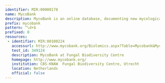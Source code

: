 ```yaml
---
identifier: MIR:00000178
name: MycoBank
description: MycoBank is an online database, documenting new mycological names and combinations, eventually combined with descriptions and illustrations.
prefix: mycobank
pattern: ^\d+$
prefixed: 0
resources:
 - identifier: MIR:00100224
   accessurl: http://www.mycobank.org/Biolomics.aspx?Table=Mycobank&MycoBankNr_=${id}
   test_id: 349124
   description: MycoBank at Fungal Biodiversity Centre
   homepage: http://www.mycobank.org/
   institution: CBS-KNAW  Fungal Biodiversity Centre, Utrecht
   location: Netherlands
   official: false
---
```

